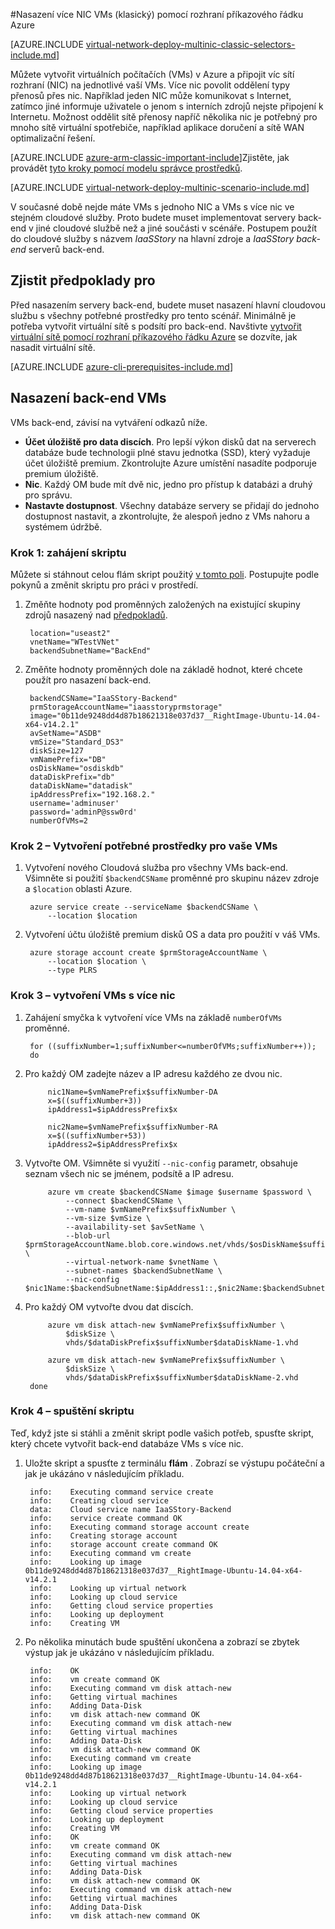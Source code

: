 <properties
   pageTitle="Nasazení VMs NIC více pomocí rozhraní příkazového řádku Azure v modelu klasické nasazení | Microsoft Azure"
   description="Naučte se nasadit VMs NIC více pomocí rozhraní příkazového řádku Azure v modelu klasické nasazení"
   services="virtual-network"
   documentationCenter="na"
   authors="jimdial"
   manager="carmonm"
   editor=""
   tags="azure-service-management"
/>
<tags  
   ms.service="virtual-network"
   ms.devlang="na"
   ms.topic="article"
   ms.tgt_pltfrm="na"
   ms.workload="infrastructure-services"
   ms.date="02/02/2016"
   ms.author="jdial" />

#<a name="deploy-multi-nic-vms-classic-using-the-azure-cli"></a>Nasazení více NIC VMs (klasický) pomocí rozhraní příkazového řádku Azure

[AZURE.INCLUDE [virtual-network-deploy-multinic-classic-selectors-include.md](../../includes/virtual-network-deploy-multinic-classic-selectors-include.md)]

Můžete vytvořit virtuálních počítačích (VMs) v Azure a připojit víc sítí rozhraní (NIC) na jednotlivé vaší VMs. Více nic povolit oddělení typy přenosů přes nic. Například jeden NIC může komunikovat s Internet, zatímco jiné informuje uživatele o jenom s interních zdrojů nejste připojení k Internetu. Možnost oddělit sítě přenosy napříč několika nic je potřebný pro mnoho sítě virtuální spotřebiče, například aplikace doručení a sítě WAN optimalizační řešení.

[AZURE.INCLUDE [azure-arm-classic-important-include](../../includes/learn-about-deployment-models-classic-include.md)]Zjistěte, jak provádět [tyto kroky pomocí modelu správce prostředků](virtual-network-deploy-multinic-arm-cli.md).

[AZURE.INCLUDE [virtual-network-deploy-multinic-scenario-include.md](../../includes/virtual-network-deploy-multinic-scenario-include.md)]

V současné době nejde máte VMs s jednoho NIC a VMs s více nic ve stejném cloudové služby. Proto budete muset implementovat servery back-end v jiné cloudové službě než a jiné součásti v scénáře. Postupem použít do cloudové služby s názvem *IaaSStory* na hlavní zdroje a *IaaSStory back-end* serverů back-end.

## <a name="prerequisites"></a>Zjistit předpoklady pro

Před nasazením servery back-end, budete muset nasazení hlavní cloudovou službu s všechny potřebné prostředky pro tento scénář. Minimálně je potřeba vytvořit virtuální sítě s podsítí pro back-end. Navštivte [vytvořit virtuální sítě pomocí rozhraní příkazového řádku Azure](virtual-networks-create-vnet-classic-cli.md) se dozvíte, jak nasadit virtuální sítě.

[AZURE.INCLUDE [azure-cli-prerequisites-include.md](../../includes/azure-cli-prerequisites-include.md)]

## <a name="deploy-the-back-end-vms"></a>Nasazení back-end VMs

VMs back-end, závisí na vytváření odkazů níže.

- **Účet úložiště pro data discích**. Pro lepší výkon disků dat na serverech databáze bude technologii plné stavu jednotka (SSD), který vyžaduje účet úložiště premium. Zkontrolujte Azure umístění nasadíte podporuje premium úložiště.
- **Nic**. Každý OM bude mít dvě nic, jedno pro přístup k databázi a druhý pro správu.
- **Nastavte dostupnost**. Všechny databáze servery se přidají do jednoho dostupnost nastavit, a zkontrolujte, že alespoň jedno z VMs nahoru a systémem údržbě.

### <a name="step-1---start-your-script"></a>Krok 1: zahájení skriptu

Můžete si stáhnout celou flám skript použitý [v tomto poli](https://raw.githubusercontent.com/Azure/azure-quickstart-templates/master/IaaS-Story/11-MultiNIC/classic/virtual-network-deploy-multinic-classic-cli.sh). Postupujte podle pokynů a změnit skriptu pro práci v prostředí.

1. Změňte hodnoty pod proměnných založených na existující skupiny zdrojů nasazený nad [předpokladů](#Prerequisites).

        location="useast2"
        vnetName="WTestVNet"
        backendSubnetName="BackEnd"

2. Změňte hodnoty proměnných dole na základě hodnot, které chcete použít pro nasazení back-end.

        backendCSName="IaaSStory-Backend"
        prmStorageAccountName="iaasstoryprmstorage"
        image="0b11de9248dd4d87b18621318e037d37__RightImage-Ubuntu-14.04-x64-v14.2.1"
        avSetName="ASDB"
        vmSize="Standard_DS3"
        diskSize=127
        vmNamePrefix="DB"
        osDiskName="osdiskdb"
        dataDiskPrefix="db"
        dataDiskName="datadisk"
        ipAddressPrefix="192.168.2."
        username='adminuser'
        password='adminP@ssw0rd'
        numberOfVMs=2

### <a name="step-2---create-necessary-resources-for-your-vms"></a>Krok 2 – Vytvoření potřebné prostředky pro vaše VMs

1. Vytvoření nového Cloudová služba pro všechny VMs back-end. Všimněte si použití `$backendCSName` proměnné pro skupinu název zdroje a `$location` oblasti Azure.

        azure service create --serviceName $backendCSName \
            --location $location

2. Vytvoření účtu úložiště premium disků OS a data pro použití v váš VMs.

        azure storage account create $prmStorageAccountName \
            --location $location \
            --type PLRS

### <a name="step-3---create-vms-with-multiple-nics"></a>Krok 3 – vytvoření VMs s více nic

1. Zahájení smyčka k vytvoření více VMs na základě `numberOfVMs` proměnné.

        for ((suffixNumber=1;suffixNumber<=numberOfVMs;suffixNumber++));
        do

2. Pro každý OM zadejte název a IP adresu každého ze dvou nic.

            nic1Name=$vmNamePrefix$suffixNumber-DA
            x=$((suffixNumber+3))
            ipAddress1=$ipAddressPrefix$x

            nic2Name=$vmNamePrefix$suffixNumber-RA
            x=$((suffixNumber+53))
            ipAddress2=$ipAddressPrefix$x

4. Vytvořte OM. Všimněte si využití `--nic-config` parametr, obsahuje seznam všech nic se jménem, podsítě a IP adresu.

            azure vm create $backendCSName $image $username $password \
                --connect $backendCSName \
                --vm-name $vmNamePrefix$suffixNumber \
                --vm-size $vmSize \
                --availability-set $avSetName \
                --blob-url $prmStorageAccountName.blob.core.windows.net/vhds/$osDiskName$suffixNumber.vhd \
                --virtual-network-name $vnetName \
                --subnet-names $backendSubnetName \
                --nic-config $nic1Name:$backendSubnetName:$ipAddress1::,$nic2Name:$backendSubnetName:$ipAddress2::

5. Pro každý OM vytvořte dvou dat discích.

            azure vm disk attach-new $vmNamePrefix$suffixNumber \
                $diskSize \
                vhds/$dataDiskPrefix$suffixNumber$dataDiskName-1.vhd

            azure vm disk attach-new $vmNamePrefix$suffixNumber \
                $diskSize \
                vhds/$dataDiskPrefix$suffixNumber$dataDiskName-2.vhd
        done

### <a name="step-4---run-the-script"></a>Krok 4 – spuštění skriptu

Teď, když jste si stáhli a změnit skript podle vašich potřeb, spusťte skript, který chcete vytvořit back-end databáze VMs s více nic.

1. Uložte skript a spusťte z terminálu **flám** . Zobrazí se výstupu počáteční a jak je ukázáno v následujícím příkladu.

        info:    Executing command service create
        info:    Creating cloud service
        data:    Cloud service name IaaSStory-Backend
        info:    service create command OK
        info:    Executing command storage account create
        info:    Creating storage account
        info:    storage account create command OK
        info:    Executing command vm create
        info:    Looking up image 0b11de9248dd4d87b18621318e037d37__RightImage-Ubuntu-14.04-x64-v14.2.1
        info:    Looking up virtual network
        info:    Looking up cloud service
        info:    Getting cloud service properties
        info:    Looking up deployment
        info:    Creating VM

2. Po několika minutách bude spuštění ukončena a zobrazí se zbytek výstup jak je ukázáno v následujícím příkladu.

        info:    OK
        info:    vm create command OK
        info:    Executing command vm disk attach-new
        info:    Getting virtual machines
        info:    Adding Data-Disk
        info:    vm disk attach-new command OK
        info:    Executing command vm disk attach-new
        info:    Getting virtual machines
        info:    Adding Data-Disk
        info:    vm disk attach-new command OK
        info:    Executing command vm create
        info:    Looking up image 0b11de9248dd4d87b18621318e037d37__RightImage-Ubuntu-14.04-x64-v14.2.1
        info:    Looking up virtual network
        info:    Looking up cloud service
        info:    Getting cloud service properties
        info:    Looking up deployment
        info:    Creating VM
        info:    OK
        info:    vm create command OK
        info:    Executing command vm disk attach-new
        info:    Getting virtual machines
        info:    Adding Data-Disk
        info:    vm disk attach-new command OK
        info:    Executing command vm disk attach-new
        info:    Getting virtual machines
        info:    Adding Data-Disk
        info:    vm disk attach-new command OK
